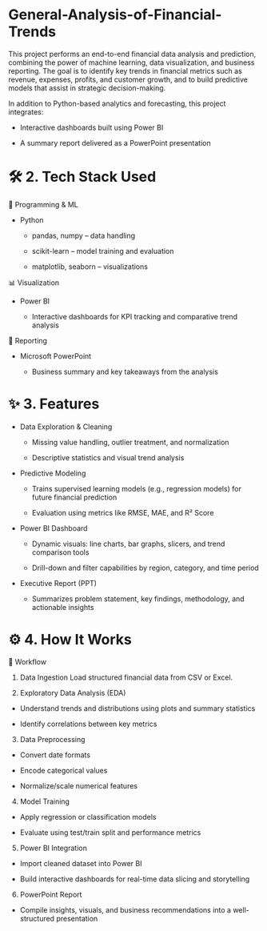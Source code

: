 # General-Analysis-of-Financial-Trends
This project performs an end-to-end financial data analysis and prediction, combining the power of machine learning, data visualization, and business reporting. The goal is to identify key trends in financial metrics such as revenue, expenses, profits, and customer growth, and to build predictive models that assist in strategic decision-making.

In addition to Python-based analytics and forecasting, this project integrates:

 - Interactive dashboards built using Power BI

 - A summary report delivered as a PowerPoint presentation

# 🛠️ 2. Tech Stack Used
🔷 Programming & ML
- Python

  - pandas, numpy – data handling

  - scikit-learn – model training and evaluation

  - matplotlib, seaborn – visualizations

📊 Visualization
- Power BI

  - Interactive dashboards for KPI tracking and comparative trend analysis

📄 Reporting
- Microsoft PowerPoint

  - Business summary and key takeaways from the analysis

# ✨ 3. Features
- Data Exploration & Cleaning

  - Missing value handling, outlier treatment, and normalization

  - Descriptive statistics and visual trend analysis

- Predictive Modeling

  - Trains supervised learning models (e.g., regression models) for future financial prediction

  - Evaluation using metrics like RMSE, MAE, and R² Score

- Power BI Dashboard

  - Dynamic visuals: line charts, bar graphs, slicers, and trend comparison tools

  - Drill-down and filter capabilities by region, category, and time period

- Executive Report (PPT)

  - Summarizes problem statement, key findings, methodology, and actionable insights
 
# ⚙️ 4. How It Works
🔁 Workflow
1. Data Ingestion
Load structured financial data from CSV or Excel.

2. Exploratory Data Analysis (EDA)

  - Understand trends and distributions using plots and summary statistics

  - Identify correlations between key metrics

3. Data Preprocessing

  - Convert date formats

  - Encode categorical values

  - Normalize/scale numerical features

4. Model Training

  - Apply regression or classification models

  - Evaluate using test/train split and performance metrics

5. Power BI Integration

 - Import cleaned dataset into Power BI

  - Build interactive dashboards for real-time data slicing and storytelling

6. PowerPoint Report

  - Compile insights, visuals, and business recommendations into a well-structured presentation
